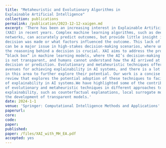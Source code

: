 ```yaml
---
title: "Metaheuristic and Evolutionary Algorithms in
Explainable Artificial Intelligence"
collection: publications
permalink: /publication/2023-12-12-xaigen.md
excerpt: 'There has been an increasing interest in Explainable Artificial Intelligence
(XAI) in recent years. Complex machine learning algorithms, such as deep neural
networks, can accurately predict outcomes, but provide little insight into how the
decision was made or what factors influenced the outcome. This lack of transparency
can be a major issue in high-stakes decision-making scenarios, where understanding
the reasoning behind a decision is crucial. XAI aims to address the problem of the
”black box” in machine learning models, where the AI’s decision-making process
is not transparent, and humans cannot understand how the AI arrived at a particular
decision or prediction. Evolutionary and metaheuristic techniques offer promising
avenues for achieving explainability in AI systems, and there is a lot of ongoing research
in this area to further explore their potential. Our work is a concise literature
review that explores the potential adoption of these techniques to facilitate the attainment
of explainability in AI systems.We have highlighted some of the contributions
of evolutionary and metaheuristic techniques in different approaches to achieving
explainability, such as counterfactual explanations, local surrogate modelling, and
the development of transparent models.'
date: 2024-1-1
venue: 'Springer: Computational Intelligence Methods and Applications'
paperurl:
core:  
code: 
paper: 
published: 
paper: /files/XAI_with_MH_EA.pdf
accepted: yes
---
```



    

